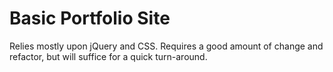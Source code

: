 # Basic Portfolio Site
Relies mostly upon jQuery and CSS.
Requires a good amount of change and refactor, but will suffice for a quick turn-around.
